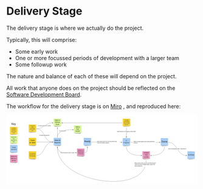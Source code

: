 # Delivery Stage

The delivery stage is where we actually do the project. 

Typically, this will comprise:

* Some early work
* One or more focussed periods of development with a larger team
* Some followup work

The nature and balance of each of these will depend on the project. 

All work that anyone does on the project should be reflected on the [Software Development Board](../project-artefacts/software-development-board.md).

The workflow for the delivery stage is on [Miro](https://miro.com/app/board/o9J_kpMhQ80=/) , and reproduced here:

  

![](../.gitbook/assets/dev-project-workflow.jpg)



